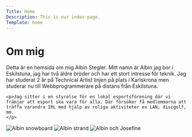 ```yaml
---
Title: Home
Description: This is our index page.
Template: home
---
```


Om mig
==========================
<div class="content">

<div class=text>
    <p> Detta är en hemsida om mig Albin Stegler. Mitt namn är Albin jag bor i Eskilstuna, jag har två äldre bröder och har ett stort intresse för teknik. Jag har studerat 2 år på Technical Artist linjen på plats i Karlskrona men studerar nu till Webbprogrammerare på distans från Eskilstuna.
    </p>

    <p>Jag sitter i en styrelse för en lokal esportsförening där vi främjar att esport ska vara för alla. Där försöker få medlemmarna att träffa varandra IRL med hjälp av roliga aktiviteter ex LAN, discgolf, mm.
    </p>
</div>

<div class="pic-div">
    <picture class="biggest-pic">
        <source media="(max-width: 800px)" srcset="%base_url%/image/me3.jpeg?w=400">
        <img src="%base_url%/image/me3.jpeg?width=610&height=250&crop-to-fit&area=40,0,0,0" alt="Albin snowboard">
    </picture>
    <picture class= "half">
        <source media="(max-width: 800px)" srcset="%base_url%/image/strand.jpeg?w=400">
        <img src="%base_url%/image/strand.jpeg?width=300&height=250&crop-to-fit&q=80" alt="Albin strand">
    </picture>
    <picture class="half">
        <source media="(max-width: 800px)" srcset="%base_url%/image/josefineojag.jpeg?w=400">
        <img src="%base_url%/image/josefineojag.jpeg?width=300&height=250&crop-to-fit&q=80" alt="Albin och Josefine">
    </picture>
</div>

</div>
